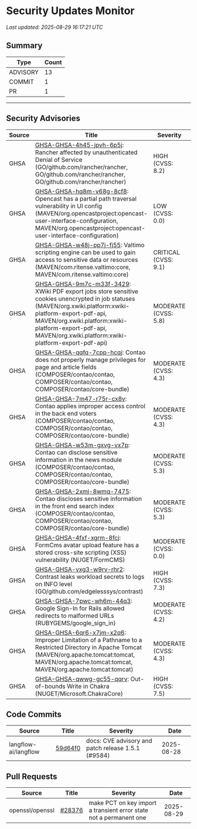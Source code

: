 # Security Updates Monitor

*Last updated: 2025-08-29 16:17:21 UTC*

## Summary
| Type | Count |
|------|-------|
| ADVISORY | 13 |
| COMMIT | 1 |
| PR | 1 |

---

## Security Advisories

| Source | Title | Severity | Date |
|--------|-------|----------|------|
| GHSA | [GHSA-GHSA-4h45-jpvh-6p5j](https://github.com/advisories/GHSA-4h45-jpvh-6p5j): Rancher affected by unauthenticated Denial of Service (GO/github.com/rancher/rancher, GO/github.com/rancher/rancher, GO/github.com/rancher/rancher) | HIGH (CVSS: 8.2) | 2025-08-29 |
| GHSA | [GHSA-GHSA-hq8m-v68g-8cf8](https://github.com/advisories/GHSA-hq8m-v68g-8cf8): Opencast has a partial path traversal vulnerability in UI config (MAVEN/org.opencastproject:opencast-user-interface-configuration, MAVEN/org.opencastproject:opencast-user-interface-configuration) | LOW (CVSS: 0.0) | 2025-08-29 |
| GHSA | [GHSA-GHSA-w48j-pp7j-fj55](https://github.com/advisories/GHSA-w48j-pp7j-fj55): Valtimo scripting engine can be used to gain access to sensitive data or resources (MAVEN/com.ritense.valtimo:core, MAVEN/com.ritense.valtimo:core) | CRITICAL (CVSS: 9.1) | 2025-08-28 |
| GHSA | [GHSA-GHSA-9m7c-m33f-3429](https://github.com/advisories/GHSA-9m7c-m33f-3429): XWiki PDF export jobs store sensitive cookies unencrypted in job statuses (MAVEN/org.xwiki.platform:xwiki-platform-export-pdf-api, MAVEN/org.xwiki.platform:xwiki-platform-export-pdf-api, MAVEN/org.xwiki.platform:xwiki-platform-export-pdf-api) | MODERATE (CVSS: 5.8) | 2025-08-28 |
| GHSA | [GHSA-GHSA-qqfq-7cpp-hcqj](https://github.com/advisories/GHSA-qqfq-7cpp-hcqj): Contao does not properly manage privileges for page and article fields (COMPOSER/contao/contao, COMPOSER/contao/contao, COMPOSER/contao/core-bundle) | MODERATE (CVSS: 4.3) | 2025-08-28 |
| GHSA | [GHSA-GHSA-7m47-r75r-cx8v](https://github.com/advisories/GHSA-7m47-r75r-cx8v): Contao applies improper access control in the back end voters (COMPOSER/contao/contao, COMPOSER/contao/contao, COMPOSER/contao/core-bundle) | MODERATE (CVSS: 4.3) | 2025-08-28 |
| GHSA | [GHSA-GHSA-w53m-gxvg-vx7p](https://github.com/advisories/GHSA-w53m-gxvg-vx7p): Contao can disclose sensitive information in the news module (COMPOSER/contao/contao, COMPOSER/contao/contao, COMPOSER/contao/core-bundle) | MODERATE (CVSS: 5.3) | 2025-08-28 |
| GHSA | [GHSA-GHSA-2xmj-8wmq-7475](https://github.com/advisories/GHSA-2xmj-8wmq-7475): Contao discloses sensitive information in the front end search index (COMPOSER/contao/contao, COMPOSER/contao/contao, COMPOSER/contao/core-bundle) | MODERATE (CVSS: 5.3) | 2025-08-28 |
| GHSA | [GHSA-GHSA-4fxf-xgrm-8fcj](https://github.com/advisories/GHSA-4fxf-xgrm-8fcj): FormCms avatar upload feature has a stored cross-site scripting (XSS) vulnerability (NUGET/FormCMS) | MODERATE (CVSS: 0.0) | 2025-08-28 |
| GHSA | [GHSA-GHSA-vxg3-w9rv-rhr2](https://github.com/advisories/GHSA-vxg3-w9rv-rhr2): Contrast leaks workload secrets to logs on INFO level (GO/github.com/edgelesssys/contrast) | HIGH (CVSS: 7.3) | 2025-08-28 |
| GHSA | [GHSA-GHSA-7pwc-wh6m-44q3](https://github.com/advisories/GHSA-7pwc-wh6m-44q3): Google Sign-In for Rails allowed redirects to malformed URLs (RUBYGEMS/google_sign_in) | MODERATE (CVSS: 4.2) | 2025-08-27 |
| GHSA | [GHSA-GHSA-6qr6-x7jm-x2q6](https://github.com/advisories/GHSA-6qr6-x7jm-x2q6): Improper Limitation of a Pathname to a Restricted Directory in Apache Tomcat (MAVEN/org.apache.tomcat:tomcat, MAVEN/org.apache.tomcat:tomcat, MAVEN/org.apache.tomcat:tomcat) | MODERATE (CVSS: 4.3) | 2022-05-14 |
| GHSA | [GHSA-GHSA-qwwg-gc55-qqrv](https://github.com/advisories/GHSA-qwwg-gc55-qqrv): Out-of-bounds Write in Chakra (NUGET/Microsoft.ChakraCore) | HIGH (CVSS: 7.5) | 2021-04-13 |

## Code Commits

| Source | Title | Severity | Date |
|--------|-------|----------|------|
| langflow-ai/langflow | [59d64f0](https://github.com/langflow-ai/langflow/commit/59d64f0cf513591a1edb1f06eac29fdc122c8204) | docs: CVE advisory and patch release 1.5.1 (#9584) | 2025-08-28 |

## Pull Requests

| Source | Title | Severity | Date |
|--------|-------|----------|------|
| openssl/openssl | [#28376](https://github.com/openssl/openssl/pull/28376) | make PCT on key import a transient error state not a permanent one | 2025-08-29 |


